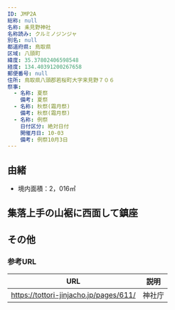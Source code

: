 ```yaml
---
ID: JMP2A
総称: null
名称: 耒見野神社
名称読み: クルミノジンジャ
別名: null
都道府県: 鳥取県
区域: 八頭町
緯度: 35.37802406598548
経度: 134.40391200267658
郵便番号: null
住所: 鳥取県八頭郡若桜町大字来見野７０６
祭事:
  - 名称: 夏祭
    備考: 夏祭
  - 名称: 秋祭(霜月祭)
    備考: 秋祭(霜月祭)
  - 名称: 例祭
    日付区分: 絶対日付
    開催月日: 10-03
    備考: 例祭10月3日
---
```


## 由緒

- 境内面積：2，016㎡

## 集落上手の山裾に西面して鎮座

## その他

### 参考URL

| URL                                    | 説明   |
| -------------------------------------- | ------ |
| https://tottori-jinjacho.jp/pages/611/ | 神社庁 |
